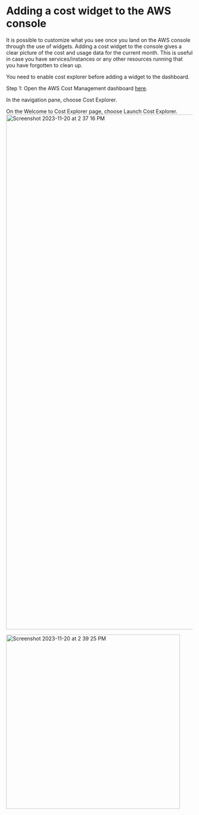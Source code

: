 # Adding a cost widget to the AWS console

It is possible to customize what you see once you land on the AWS console through the use of widgets.
Adding a cost widget to the console gives a clear picture of the cost and usage data for the current month. 
This is useful in case you have services/instances or any other resources running that you have forgotten to clean up.

You need to enable cost explorer before adding a widget to the dashboard.  

Step 1: Open the AWS Cost Management dashboard [here](https://console.aws.amazon.com/cost-management/home).

In the navigation pane, choose Cost Explorer.

On the Welcome to Cost Explorer page, choose Launch Cost Explorer.
<img width="1387" alt="Screenshot 2023-11-20 at 2 37 16 PM" src="https://github.com/AhilyaK/aws-docs/assets/26397706/4187ee71-6b6d-4582-a85c-99a156ba4c4e">


<img width="469" alt="Screenshot 2023-11-20 at 2 39 25 PM" src="https://github.com/AhilyaK/aws-docs/assets/26397706/a1bb45fa-3b1b-4f54-b59d-a08d74866149">
